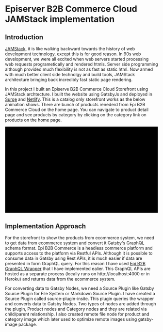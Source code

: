 # Episerver B2B Commerce Cloud JAMStack implementation

## Introduction
[JAMStack](https://jamstack.org/), it is like walking backward towards the history of web development technology, except this is for good reason. In 90s web development, we were all excited when web servers started processing web requests programetically and rendered htmls. Server side programming although provided much flexibility is not as fast as static html. Now armed with much better client side technolgy and build tools, JAMStack architecture bringing back incredibly fast static page rendering.

In this project I built an Episerve B2B Commerce Cloud Storefront using JAMStack archtecture. I built the website using GatsbyJs and deployed in [Surge](https://surge.sh/) and [Netlify](https://www.netlify.com/). This is a catalog only storefront works as the below animation shows. There are bunch of products renederd from Epi B2B Commerce Cloud on the home page. You can navigate to product detail page and see products by category by clicking on the category link on products on the home page.

![](Epi%20B2B%20Commerce%20Cloud%20Storefron%20Animation.gif)

## Implementation Approach
For the storefront to show the products from ecommerce system, we need to get data from ecommerce system and convert it Gatsby's GraphQL schema format. Epi B2B Commerce is a headless commerce platform and supports access to the platform via Restful APIs. Although it is possible to consume data in Gatsby using Rest APIs, it is much easier if data are presented in form GraphQL query. For this reason I have used [Epi B2B GraphQL Wrapper](https://github.com/himadric/graphql-wrapper-epib2bcommerce) that I have implemented ealier. This GraphQL APIs are hosted as a separate process (locally runs on http://localhost:4000 or in Heroku) and returns data from the ecommerce system.

For converting data to Gatsby Nodes, we need a Source Plugin like Gatsby Source Plugin for File System or Markdown Source Plugin. I have created a Source Plugin called source-plugin-insite. This plugin queries the wrapper and converts data to Gatsby Nodes. Two types of nodes are added through the plugin, Product nodes and Category nodes and they are related via child/parent relationship. I also created remote file node for product and category image which later used to optimize remote images using gatsby-image package.
